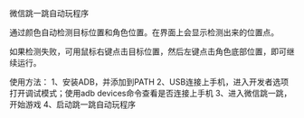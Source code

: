 微信跳一跳自动玩程序

通过颜色自动检测目标位置和角色位置。在界面上会显示检测出来的位置点。

如果检测失败，可用鼠标右键点击目标位置，然后左键点击角色底部位置，即可继续运行。

使用方法：
1、安装ADB，并添加到PATH
2、USB连接上手机，进入开发者选项打开调试模式；使用adb devices命令查看是否连接上手机
3、进入微信跳一跳，开始游戏
4、启动跳一跳自动玩程序
